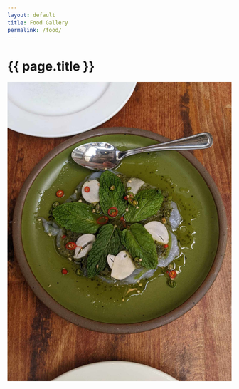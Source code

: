 ```yaml
---
layout: default
title: Food Gallery
permalink: /food/
---
```


# {{ page.title }}

<img src="images/fishcheeks.jpg?raw=true"/>
